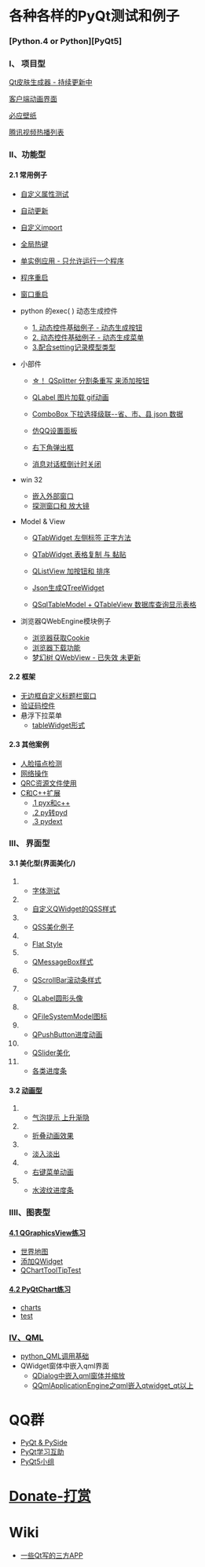 # 各种各样的PyQt测试和例子

### [Python.4 or Python][PyQt5]

### I、 项目型
[Qt皮肤生成器 - 持续更新中](https://github.com/892768447/QtSkin)

[客户端动画界面](https://github.com/892768447/PyQtClient)

[必应壁纸](https://github.com/892768447/BingWallpaper)

[腾讯视频热播列表](腾讯视频热播列表/)

### II、功能型

#### 2.1 常用例子

 - [ 自定义属性测试](自定义属性测试/)
 - [ 自动更新](自动更新/)
 - [ 自定义import](自定义import/)
 - [ 全局热键](全局热键/)
 - [ 单实例应用 - 只允许运行一个程序](单实例应用/)
 - [ 程序重启](程序重启/)
 - [ 窗口重启](窗口重启/)
 -   python 的exec( ) 动态生成控件
        - [1. 动态控件基础例子 - 动态生成按钮](partner_625781186/exec动态生成控件/dynamic_button)
        - [2. 动态控件基础例子 - 动态生成菜单](partner_625781186/exec动态生成控件/dynamic_Menu)
        - [3.配合setting记录模型类型](partner_625781186/exec动态生成控件/)
- 小部件
 
    - [ ☆！ QSplitter 分割条重写 来添加按钮](分割窗口的分割条重写/)

    - [ QLabel 图片加载 gif动画](图片加载/)
    - [ ComboBox 下拉选择级联--省、市、县 json 数据 ](下拉选择联动/)
    
    - [ 仿QQ设置面板](仿QQ设置面板/)
    - [ 右下角弹出框](右下角弹出框/)
    - [ 消息对话框倒计时关闭](消息对话框倒计时关闭/)

 - win 32
    - [ 嵌入外部窗口](嵌入外部窗口/)
    - [ 探测窗口和 放大镜](探测窗口和放大截图/) 

 - Model & View
 
    - [ QTabWidget 左侧标签 正字方法](左侧选项卡/)
    - [ QTabWidget 表格复制 与 黏贴](表格复制/)

    - [ QListView 加按钮和 排序](QListView/)
    - [ Json生成QTreeWidget](Json生成QTreeWidget/)
    - [ QSqlTableModel + QTableView 数据库查询显示表格](数据库查询显示表格/)



 -  浏览器QWebEngine模块例子
    - [ 浏览器获取Cookie](浏览器获取Cookie/)
    - [ 浏览器下载功能](partner_625781186/QWebEngineView下载文件)
    - [ 梦幻树 QWebView - 已失效 未更新](梦幻树/)

 #### 2.2 框架
- [ 无边框自定义标题栏窗口](无边框自定义标题栏窗口/)
- [ 验证码控件](验证码控件/)
-  悬浮下拉菜单
    - [ tableWidget形式](partner_625781186/hoverMenu)
    
#### 2.3 其他案例
- [ 人脸描点检测](人脸描点检测/)
- [ 网络操作](网络操作/)    
- [ QRC资源文件使用](QRC资源文件使用/)
- [ C和C++扩展](C和C++扩展/)
    - [.1 pyx和c++](C和C++扩展/pyx和c++/)
    - [.2 py转pyd](C和C++扩展/py转pyd/)
    - [.3 pydext](C和C++扩展/pydext/)    

### III、 界面型

#### 3.1 美化型(界面美化/)

1. - [ 字体测试](字体测试/)
1. - [ 自定义QWidget的QSS样式](自定义QWidget的QSS样式/)
1. - [ QSS美化例子](界面美化/QSS美化例子)
1. - [ Flat Style](https://github.com/892768447/QFlat)
1. - [ QMessageBox样式](界面美化/QMessageBox样式)
1. - [ QScrollBar滚动条样式](界面美化/QScrollBar滚动条样式)
1. - [ QLabel圆形头像](界面美化/QLabel圆形头像)
1. - [ QFileSystemModel图标](界面美化/QFileSystemModel图标)
1. - [ QPushButton进度动画](界面美化/QPushButton进度动画)
1. - [ QSlider美化](界面美化/QSlider美化)
1. - [ 各类进度条](界面美化/各类进度条)

#### 3.2 [动画型](动画特效/)

1. - [ 气泡提示 上升渐隐](气泡提示/)
1. - [ 折叠动画效果](partner_625781186/折叠控件/)
1. - [ 淡入淡出](动画特效/淡入淡出.py)
1. - [ 右键菜单动画](动画特效/右键菜单动画.py)
1. - [ 水波纹进度条](界面美化/水波纹进度条)

### IIII、图表型
#### [4.1 QGraphicsView练习](QGraphicsView练习/)
 - [ 世界地图](QGraphicsView练习/世界地图)
 - [ 添加QWidget](QGraphicsView练习/添加QWidget.py)
 - [ QChartToolTipTest](QGraphicsView练习/QChartToolTipTest.py)
    
#### [4.2 PyQtChart练习](PyQtChart练习/)
 - [ charts](PyQtChart练习/charts)
 - [ test](PyQtChart练习/test)


### [IV、QML](partner_625781186/QML_QtQuick_PY)
- [python_QML调用基础](partner_625781186/QML_QtQuick_PY/python_QML调用基础)
- QWidget窗体中嵌入qml界面
    - [QDialog中嵌入qml窗体并缩放](partner_625781186/QML_QtQuick_PY/QDialog中嵌入qml窗体并缩放)
    - [QQmlApplicationEngine之qml嵌入qtwidget_qt以上](partner_625781186/QML_QtQuick_PY/QQmlApplicationEngine之qml嵌入qtwidget_qt以上)
 
 
# QQ群
 - [PyQt & PySide](https://jq.qq.com/?_wv=1027&k=50LWvn9)
 - [PyQt学习互助](https://jq.qq.com/?_wv=1027&k=5QVVEdF)
 - [PyQt5小组](https://jq.qq.com/?_wv=1027&k=5cI3oRz)


# [Donate-打赏](Donate/)

# Wiki
 - [一些Qt写的三方APP](https://github.com/892768447/PyQt/wiki/3rd-party-applications)